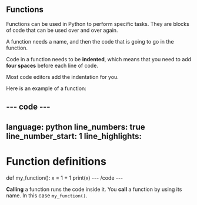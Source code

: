 <h2 class="c-project-heading--explainer">Functions</h2>

Functions can be used in Python to perform specific tasks. They are blocks of code that can be used over and over again.

A function needs a name, and then the code that is going to go in the function.

Code in a function needs to be **indented**, which means that you need to add **four spaces** before each line of code.

Most code editors add the indentation for you.

Here is an example of a function:

--- code ---
---
language: python
line_numbers: true
line_number_start: 1
line_highlights:
---
# Function definitions
def my_function():
    x = 1 + 1
    print(x)
--- /code ---

<div class="c-project-callout c-project-callout--tip">

**Calling** a function runs the code inside it. You **call** a function by using its name. In this case `my_function()`.

</div>